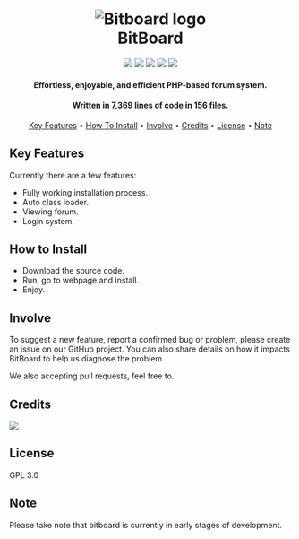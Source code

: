 <h1 align="center">
  <img src="https://i.imgur.com/COz9BVy.png" alt="Bitboard logo">
  <br>
  BitBoard
</h1>

<div align="center">
  <img src="https://img.shields.io/badge/License-GPL_3.0-green" />
  <img src="https://img.shields.io/badge/Language-PHP-blue" />
  <img src="https://img.shields.io/badge/Language-HTML-orange" />
  <img src="https://img.shields.io/badge/Language-JavaScript-yellow" />
  <img src="https://img.shields.io/badge/Language-CSS-blue" />
</div>

<h4 align="center">Effortless, enjoyable, and efficient PHP-based forum system.</h4>
<h4 align="center">Written in 7,369 lines of code in 156 files.</h4>

<p align="center">
  <a href="#key-features">Key Features</a> •
  <a href="#how-to-install">How To Install</a> •
  <a href="#involve">Involve</a> •
  <a href="#credits">Credits</a> •
  <a href="#license">License</a> •
  <a href="#note">Note</a>
</p>

## Key Features
Currently there are a few features:
- Fully working installation process.
- Auto class loader.
- Viewing forum.
- Login system.

## How to Install
- Download the source code.
- Run, go to webpage and install.
- Enjoy.

## Involve
To suggest a new feature, report a confirmed bug or problem, please create an issue on our GitHub project. You can also share details on how it impacts BitBoard to help us diagnose the problem.

We also accepting pull requests, feel free to.

## Credits
<a href="https://github.com/bit-paper/bitboard/graphs/contributors">
  <img src="https://contrib.rocks/image?repo=bit-paper/bitboard" />
</a>

## License
GPL 3.0

## Note
Please take note that bitboard is currently in early stages of development.